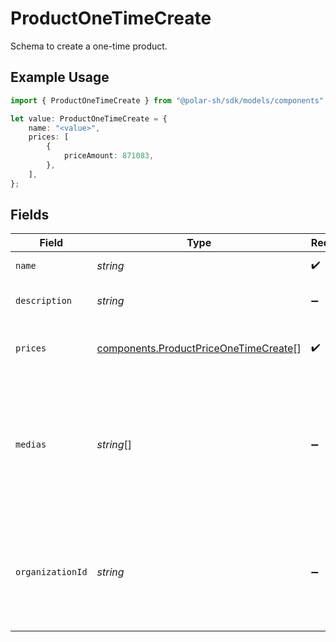 # ProductOneTimeCreate

Schema to create a one-time product.

## Example Usage

```typescript
import { ProductOneTimeCreate } from "@polar-sh/sdk/models/components";

let value: ProductOneTimeCreate = {
    name: "<value>",
    prices: [
        {
            priceAmount: 871083,
        },
    ],
};
```

## Fields

| Field                                                                                                                       | Type                                                                                                                        | Required                                                                                                                    | Description                                                                                                                 |
| --------------------------------------------------------------------------------------------------------------------------- | --------------------------------------------------------------------------------------------------------------------------- | --------------------------------------------------------------------------------------------------------------------------- | --------------------------------------------------------------------------------------------------------------------------- |
| `name`                                                                                                                      | *string*                                                                                                                    | :heavy_check_mark:                                                                                                          | The name of the product.                                                                                                    |
| `description`                                                                                                               | *string*                                                                                                                    | :heavy_minus_sign:                                                                                                          | The description of the product.                                                                                             |
| `prices`                                                                                                                    | [components.ProductPriceOneTimeCreate](../../models/components/productpriceonetimecreate.md)[]                              | :heavy_check_mark:                                                                                                          | List of available prices for this product.                                                                                  |
| `medias`                                                                                                                    | *string*[]                                                                                                                  | :heavy_minus_sign:                                                                                                          | List of file IDs. Each one must be on the same organization as the product, of type `product_media` and correctly uploaded. |
| `organizationId`                                                                                                            | *string*                                                                                                                    | :heavy_minus_sign:                                                                                                          | The ID of the organization owning the product. **Required unless you use an organization token.**                           |